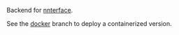 Backend for [nnterface](https://github.com/cadentj/nnterface). 

See the [docker](https://github.com/cadentj/nngine/tree/docker) branch to deploy a containerized version.